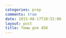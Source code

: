 ```yaml
---
categories: prep
comments: true
date: 2015-08-17T20:52:00
layout: post
title: Темы для 458
---
```


